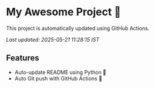 # My Awesome Project 🚀

This project is automatically updated using GitHub Actions.

_Last updated: 2025-05-21 11:28:15 IST_

## Features
- Auto-update README using Python 🐍
- Auto Git push with GitHub Actions 🤖
